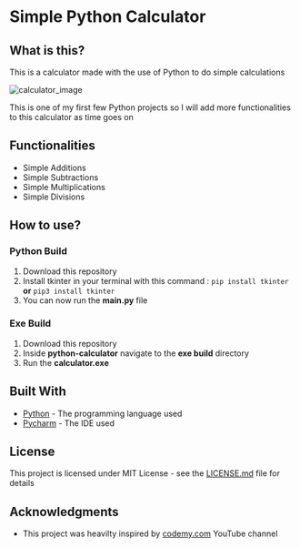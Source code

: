 # Simple Python Calculator 

## What is this?

This is a calculator made with the use of Python to do simple calculations

![calculator_image](https://user-images.githubusercontent.com/79618101/109247850-a6210d00-77b2-11eb-874a-0483c94e878e.JPG)

This is one of my first few Python projects so I will add more functionalities to this calculator as time goes on

## Functionalities

* Simple Additions
* Simple Subtractions
* Simple Multiplications
* Simple Divisions

## How to use?

### Python Build

1. Download this repository
2. Install tkinter in your terminal with this command : `pip install tkinter` **or** `pip3 install tkinter`
3. You can now run the **main.py** file

### Exe Build

1. Download this repository
2. Inside **python-calculator** navigate to the **exe build** directory
3. Run the **calculator.exe** 

## Built With

* [Python](https://www.python.org/) - The programming language used
* [Pycharm](https://www.jetbrains.com/pycharm/) - The IDE used

## License 

This project is licensed under MIT License - see the [LICENSE.md](https://github.com/ousmanebarry/python-calculator/blob/main/LICENSE) file for details

## Acknowledgments

* This project was heavilty inspired by [codemy.com](https://www.youtube.com/channel/UCFB0dxMudkws1q8w5NJEAmw) YouTube channel

